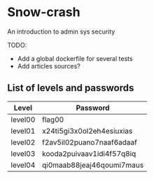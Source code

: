 # Snow-crash
An introduction to admin sys security

TODO: 
- Add a global dockerfile for several tests
- Add articles sources?

## List of levels and passwords

| Level    | Password                  |
|----------|---------------------------|
| level00  | flag00                    |
| level01  | x24ti5gi3x0ol2eh4esiuxias |
| level02  | f2av5il02puano7naaf6adaaf |
| level03  | kooda2puivaav1idi4f57q8iq |
| level04  | qi0maab88jeaj46qoumi7maus |